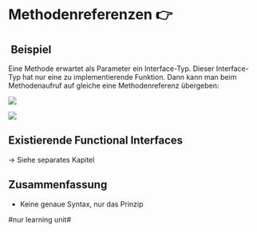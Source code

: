 # Methodenreferenzen 👉

##  Beispiel
Eine Methode erwartet als Parameter ein Interface-Typ. Dieser Interface-Typ hat nur eine zu implementierende Funktion. Dann kann man beim Methodenaufruf auf gleiche eine Methodenreferenz übergeben:

![][image-1]

![][image-2]

## Existierende Functional Interfaces

-\> Siehe separates Kapitel

## Zusammenfassung
- Keine genaue Syntax, nur das Prinzip

[image-1]:	assets/Bildschirmfoto%202018-11-21%20um%2008.48.36.png
[image-2]:	assets/Bildschirmfoto%202018-11-21%20um%2009.14.40.png

#nur learning unit#